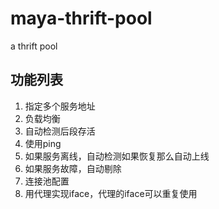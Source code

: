 # maya-thrift-pool
a thrift pool


## 功能列表

1. 指定多个服务地址
2. 负载均衡
3. 自动检测后段存活
4. 使用ping
5. 如果服务离线，自动检测如果恢复那么自动上线
6. 如果服务故障，自动剔除
7. 连接池配置
8. 用代理实现iface，代理的iface可以重复使用